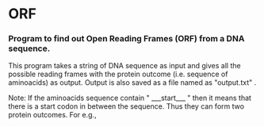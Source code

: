 # ORF

### Program to find out Open Reading Frames (ORF) from a DNA sequence.

This program takes a string of DNA sequence as input and gives all the possible reading frames with the protein outcome (i.e. sequence of aminoacids) as output.
Output is also saved as a file named as "output.txt" .


Note: If the aminoacids sequence contain " \_\_\_start\_\_\_ " then it means that there is a start codon in between the sequence. Thus they can form two protein outcomes.
For e.g., 
